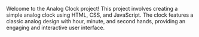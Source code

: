 Welcome to the Analog Clock project! This project involves creating a simple analog clock using HTML, CSS, and JavaScript. 
The clock features a classic analog design with hour, minute, and second hands, providing an engaging and interactive user interface.
